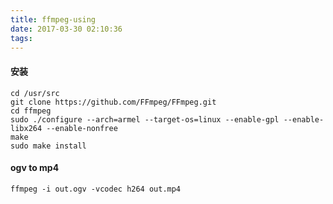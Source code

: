 ```yaml
---
title: ffmpeg-using
date: 2017-03-30 02:10:36
tags:
---
```


#### 安装

```shell
cd /usr/src
git clone https://github.com/FFmpeg/FFmpeg.git
cd ffmpeg
sudo ./configure --arch=armel --target-os=linux --enable-gpl --enable-libx264 --enable-nonfree
make
sudo make install
```

#### ogv to mp4


```shell
ffmpeg -i out.ogv -vcodec h264 out.mp4
```

